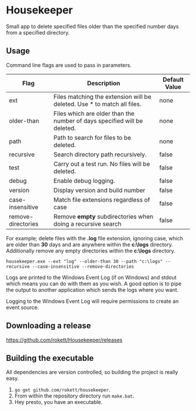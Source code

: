 # Housekeeper

Small app to delete specified files older than the specified number days from a specified directory.

## Usage

Command line flags are used to pass in parameters.

| Flag               | Description                                                              | Default Value |
| ------------------ | ------------------------------------------------------------------------ | ------------- |
| ext                | Files matching the extension will be deleted. Use * to match all files.  | none          |
| older-than         | Files which are older than the number of days specified will be deleted. | none          |
| path               | Path to search for files to be deleted.                                  | none          |
| recursive          | Search directory path recursively.                                       | false         |
| test               | Carry out a test run.  No files will be deleted.                         | false         |
| debug              | Enable debug logging.                                                    | false         |
| version            | Display version and build number                                         | false         |
| case-insensitive   | Match file extensions regardless of case                                 | false         |
| remove-directories | Remove **empty** subdirectories when doing a recursive search            | false         |

For example; delete files with the **.log** file extension, ignoring case, which are older than **30** days and are anywhere within the **c:\logs** directory.  Additionally remove any empty directories within the **c:\logs** directory.

````Batchfile
housekeeper.exe --ext "log" --older-than 30 --path "c:\logs" --recursive --case-insensitive --remove-directories
````

Logs are printed to the Windows Event Log (if on Windows) and stdout which means you can do with them as you wish.  A good option is to pipe the output to another application which sends the logs where you want.

Logging to the Windows Event Log will require permissions to create an event source.

## Downloading a release

<https://github.com/rokett/Housekeeper/releases>

## Building the executable

All dependencies are version controlled, so building the project is really easy.

1. `go get github.com/rokett/housekeeper`.
2. From within the repository directory run `make.bat`.
3. Hey presto, you have an executable.
